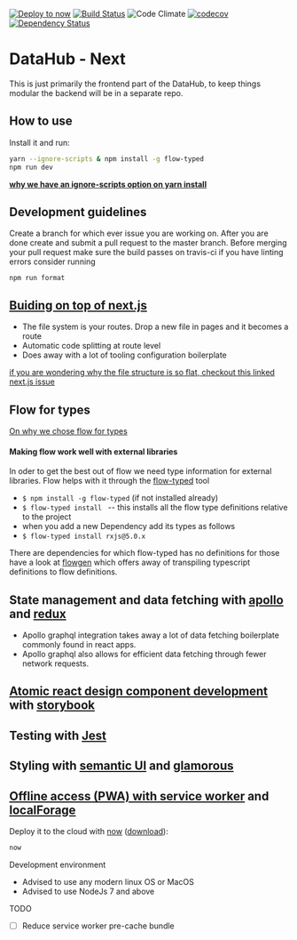 [![Deploy to now](https://deploy.now.sh/static/button.svg)](https://deploy.now.sh/?repo=https://github.com/devinit/datahub)
[![Build Status](https://travis-ci.org/devinit/datahub.svg?branch=master)](https://travis-ci.org/devinit/datahub)
![Code Climate](https://codeclimate.com/github/devinit/datahub.svg)
[![codecov](https://codecov.io/gh/devinit/datahub/branch/master/graph/badge.svg)](https://codecov.io/gh/devinit/datahub)
[![Dependency Status](https://gemnasium.com/badges/github.com/devinit/datahub.svg)](https://gemnasium.com/github.com/devinit/datahub)



# DataHub - Next

This is just primarily the frontend part of the DataHub, to keep things modular the backend will be in a separate repo.

## How to use

Install it and run:

```bash
yarn --ignore-scripts & npm install -g flow-typed
npm run dev
```
__[why we have an ignore-scripts option on yarn install](https://github.com/Semantic-Org/Semantic-UI/issues/3533)__

## Development guidelines

Create a branch for which ever issue you are working on. After you are done create and submit a pull request to the master branch.
Before merging your pull request make sure the build passes on travis-ci
if you have linting errors consider running

```
npm run format
```

## [Buiding on top of next.js](https://github.com/zeit/next.js)

- The file system is your routes. Drop a new file in pages and it becomes a route
- Automatic code splitting at route level
- Does away with a lot of tooling configuration boilerplate

[if you are wondering why the file structure is so flat, checkout this linked next.js issue](https://github.com/zeit/next.js/issues/91)

## Flow for types

[On why we chose flow for types](https://djcordhose.github.io/flow-vs-typescript/2016_hhjs.html)

 #### Making flow work well with external libraries
In oder to get the best out of flow we need type information for external libraries.
Flow helps with it through the [flow-typed](https://github.com/flowtype/flow-typed) tool
  >
  - ```$ npm install -g flow-typed``` (if not installed already)
  - ```$ flow-typed install ``` -- this installs all the flow type definitions relative to the project
  - when you add a new Dependency add its types as follows
  -  ```$ flow-typed install rxjs@5.0.x ```

There are dependencies for which flow-typed has no definitions for those have a look at [flowgen](https://github.com/joarwilk/flowgen) which offers away of transpiling typescript definitions to flow definitions.



## State management and data fetching with [apollo](https://github.com/apollographql/apollo-client) and [redux](https://github.com/reactjs/redux)
- Apollo graphql integration takes away a lot of data fetching boilerplate commonly found in react apps.
- Apollo graphql also allows for efficient data fetching through fewer network requests.

## [Atomic react design component development](http://bradfrost.com/blog/post/atomic-web-design/) with [storybook](https://storybooks.js.org/)

## Testing with [Jest](https://facebook.github.io/jest/)

## Styling with [semantic UI](https://github.com/Semantic-Org/Semantic-UI-React) and [glamorous](https://github.com/paypal/glamorous)

## [Offline access (PWA) with service worker](https://developers.google.com/web/progressive-web-apps/) and [localForage](https://github.com/localForage/localForage)


Deploy it to the cloud with [now](https://zeit.co/now) ([download](https://zeit.co/download)):

```bash
now
```

Development environment

- Advised to use any modern linux OS or MacOS
- Advised to use NodeJs 7 and above

TODO

- [ ] Reduce service worker pre-cache bundle
